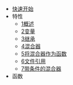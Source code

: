 -   [快速开始](docs/0快速开始.md)
-   特性
    -   [1概述](docs/特性/1概述.md)
    -   [2变量](docs/特性/2变量.md)
    -   [3继承](docs/特性/3继承.md)
    -   [4混合器](docs/特性/4混合器.md)
    -   [5将混合器作为函数](docs/特性/5将混合器作为函数.md)
    -   [6文件引用](docs/特性/6文件引用.md)
    -   [7带条件的混合器](docs/特性/7带条件的混合器.md)
-   函数
